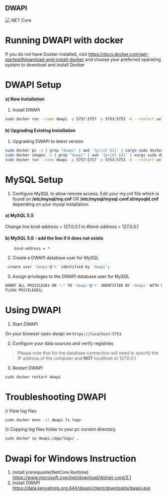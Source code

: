 DWAPI
-------
![.NET Core](https://github.com/koskedk/dwapi/workflows/.NET%20Core/badge.svg?branch=master)


# Running DWAPI with docker

If you do not have Docker installed, visit https://docs.docker.com/get-started/#download-and-install-docker and choose your preferred operating system to download and install Docker


# DWAPI Setup
#### a) New Installation
1. Install DWAPI
 ```sh
sudo docker run --name dwapi -p 5757:5757 -p 5753:5753 -d --restart unless-stopped kenyahmis/dwapi:latest
```

#### b) Upgrading Existing Installation
1. Upgrading DWAPI to latest version
 ```sh
sudo docker ps -a | grep "dwapi" | awk '{print $1}' | xargs sudo docker rm -f
sudo docker images -a | grep "dwapi" | awk '{print $3}' | xargs sudo docker rmi
sudo docker run --name dwapi -p 5757:5757 -p 5753:5753 -d --restart unless-stopped kenyahmis/dwapi:latest
```

# MySQL Setup
1. Configure MySQL to allow remote access. Edit your my.cnf file which is found on
   **/etc/mysql/my.cnf**  OR  **/etc/mysql/mysql.conf.d/mysqld.cnf** depending on your mysql installation.

#### a)  MySQL 5.5

Change line bind-address = 127.0.0.1 to #bind-address = 127.0.0.1

#### b)  MySQL 5.6 - add the line if it does not exists
		bind-address = *

2. Create a DWAPI database user for MySQL
```sh
 create user 'dwapi'@'%' identified by 'dwapi';
```
3. Assign privileges to the DWAPI database user for MySQL
```sh
GRANT ALL PRIVILEGES ON *.* TO 'dwapi'@'%' IDENTIFIED BY 'dwapi' WITH GRANT OPTION; 
FLUSH PRIVILEGES;
```

# Using DWAPI

1. Start DWAPI

On your browser open dwapi on `https://localhost:5753`

2. Configure your data sources and verify registries

> Please note that for the database connection will need to specify the IP address of the computer and **NOT** localhost or 127.0.0.1

3. Restart DWAPI
```sh
sudo docker restart dwapi
```

# Troubleshooting DWAPI
i)  View log files
```sh
sudo docker exec -it dwapi ls logs
```
ii)  Copying log files folder to your pc current directory.

```sh
sudo docker cp dwapi:/app/logs/ .
```

# Dwapi for Windows Instruction

1) Install prerequisite(NetCore Runtime)
  https://www.microsoft.com/net/download/dotnet-core/2.1
2) Install DWAPI
  https://data.kenyahmis.org:444/dwapi/client/downloads/dwapi.exe


